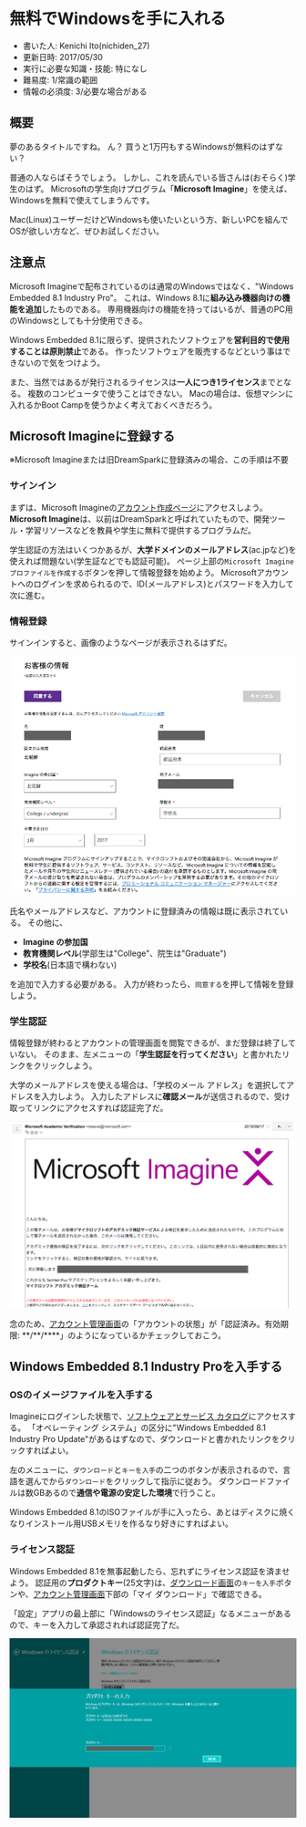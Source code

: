 # 無料でWindowsを手に入れる
- 書いた人: Kenichi Ito(nichiden_27)
- 更新日時: 2017/05/30
- 実行に必要な知識・技能: 特になし
- 難易度: 1/常識の範囲
- 情報の必須度: 3/必要な場合がある

## 概要
夢のあるタイトルですね。
ん？ 買うと1万円もするWindowsが無料のはずない？

普通の人ならばそうでしょう。
しかし、これを読んでいる皆さんは(おそらく)学生のはず。
Microsoftの学生向けプログラム「**Microsoft Imagine**」を使えば、Windowsを無料で使えてしまうんです。

Mac(Linux)ユーザーだけどWindowsも使いたいという方、新しいPCを組んでOSが欲しい方など、ぜひお試しください。

## 注意点
Microsoft Imagineで配布されているのは通常のWindowsではなく、"Windows Embedded 8.1 Industry Pro"。
これは、Windows 8.1に**組み込み機器向けの機能を追加**したものである。
専用機器向けの機能を持ってはいるが、普通のPC用のWindowsとしても十分使用できる。

Windows Embedded 8.1に限らず、提供されたソフトウェアを**営利目的で使用することは原則禁止**である。
作ったソフトウェアを販売するなどという事はできないので気をつけよう。

また、当然ではあるが発行されるライセンスは**一人につき1ライセンス**までとなる。
複数のコンピュータで使うことはできない。
Macの場合は、仮想マシンに入れるかBoot Campを使うかよく考えておくべきだろう。

## Microsoft Imagineに登録する

※Microsoft Imagineまたは旧DreamSparkに登録済みの場合、この手順は不要

### サインイン
まずは、Microsoft Imagineの[アカウント作成ページ](https://imagine.microsoft.com/ja-jp/account)にアクセスしよう。
**Microsoft Imagine**は、以前はDreamSparkと呼ばれていたもので、開発ツール・学習リソースなどを教員や学生に無料で提供するプログラムだ。

学生認証の方法はいくつかあるが、**大学ドメインのメールアドレス**(ac.jpなど)を使えれば問題ない(学生証などでも認証可能)。
ページ上部の`Microsoft Imagine プロファイルを作成する`ボタンを押して情報登録を始めよう。
Microsoftアカウントへのログインを求められるので、ID(メールアドレス)とパスワードを入力して次に進む。

### 情報登録
サインインすると、画像のようなページが表示されるはずだ。

![情報登録画面](_media/imagine_register.png)

氏名やメールアドレスなど、アカウントに登録済みの情報は既に表示されている。
その他に、

- **Imagine の参加国**
- **教育機関レベル**(学部生は"College"、院生は"Graduate")
- **学校名**(日本語で構わない)

を追加で入力する必要がある。
入力が終わったら、`同意する`を押して情報を登録しよう。

### 学生認証
情報登録が終わるとアカウントの管理画面を閲覧できるが、まだ登録は終了していない。
そのまま、左メニューの「**学生認証を行ってください**」と書かれたリンクをクリックしよう。

大学のメールアドレスを使える場合は、「学校のメール アドレス」を選択してアドレスを入力しよう。
入力したアドレスに**確認メール**が送信されるので、受け取ってリンクにアクセスすれば認証完了だ。

![大学アドレスの確認メール](_media/imagine_verify_mail.png)

念のため、[アカウント管理画面](https://imagine.microsoft.com/ja-jp/account/Manage)の「アカウントの状態」が「認証済み。有効期限: \*\*/\*\*/\*\*\*\*」のようになっているかチェックしておこう。

## Windows Embedded 8.1 Industry Proを入手する
### OSのイメージファイルを入手する
Imagineにログインした状態で、[ソフトウェアとサービス カタログ](https://imagine.microsoft.com/ja-jp/Catalog)にアクセスする。
「オペレーティング システム」の区分に"Windows Embedded 8.1 Industry Pro Update"があるはずなので、ダウンロードと書かれたリンクをクリックすればよい。

左のメニューに、`ダウンロード`と`キーを入手`の二つのボタンが表示されるので、言語を選んでから`ダウンロード`をクリックして指示に従おう。
ダウンロードファイルは数GBあるので**通信や電源の安定した環境**で行うこと。

Windows Embedded 8.1のISOファイルが手に入ったら、あとはディスクに焼くなりインストール用USBメモリを作るなり好きにすればよい。

### ライセンス認証
Windows Embedded 8.1を無事起動したら、忘れずにライセンス認証を済ませよう。
認証用の**プロダクトキー**(25文字)は、[ダウンロード画面](https://imagine.microsoft.com/ja-jp/Catalog/Product/82)の`キーを入手`ボタンや、[アカウント管理画面](https://imagine.microsoft.com/ja-jp/account/Manage)下部の「マイ ダウンロード」で確認できる。

「設定」アプリの最上部に「Windowsのライセンス認証」なるメニューがあるので、キーを入力して承認されれば認証完了だ。

![Windows Embedded 8.1のライセンス認証](_media/imagine_win_licence.png)
